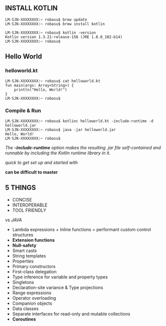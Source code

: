 ## INSTALL KOTLIN

```
LM-SJN-XXXXXXXX:~ robasu$ brew update
LM-SJN-XXXXXXXX:~ robasu$ brew install kotlin
```

```
LM-SJN-XXXXXXXX:~ robasu$ kotlin -version
Kotlin version 1.3.21-release-158 (JRE 1.8.0_102-b14)
LM-SJN-XXXXXXXX:~ robasu$ 
```

## Hello World
### helloworld.kt

```
LM-SJN-XXXXXXXX:~ robasu$ cat helloworld.kt 
fun main(args: Array<String>) {
    println("Hello, World!")
}
LM-SJN-XXXXXXXX:~ robasu$ 
```
### Compile & Run

```
LM-SJN-XXXXXXXX:~ robasu$ kotlinc helloworld.kt -include-runtime -d helloworld.jar
LM-SJN-XXXXXXXX:~ robasu$ java -jar helloworld.jar
Hello, World!
LM-SJN-XXXXXXXX:~ robasu$ 
```

*The **-include-runtime** option makes the resulting .jar file self-contained and runnable by including the Kotlin runtime library in it.*

*quick to get set up and started with*

**can be difficult to master**

## 5 THINGS

- CONCISE
- INTEROPERABLE
- TOOL FRIENDLY

vs *JAVA*

- Lambda expressions + Inline functions = performant custom control structures
- **Extension functions**
- **Null-safety**
- Smart casts
- String templates
- Properties
- Primary constructors
- First-class delegation
- Type inference for variable and property types
- Singletons
- Declaration-site variance & Type projections
- Range expressions
- Operator overloading
- Companion objects
- Data classes
- Separate interfaces for read-only and mutable collections
- **Coroutines**
